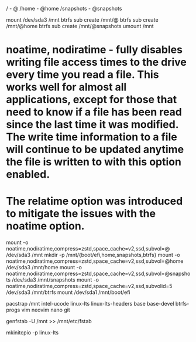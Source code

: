 / - @
/home - @home
/snapshots - @snapshots

mount /dev/sda3 /mnt
btrfs sub create /mnt/@
btrfs sub create /mnt/@home
btrfs sub create /mnt/@snapshots
umount /mnt

# noatime, nodiratime - fully disables writing file access times to the drive every time you read a file. This works well for almost all applications, except for those that need to know if a file has been read since the last time it was modified. The write time information to a file will continue to be updated anytime the file is written to with this option enabled.
# The **relatime** option was introduced to mitigate the issues with the noatime option.
mount -o noatime,nodiratime,compress=zstd,space_cache=v2,ssd,subvol=@ /dev/sda3 /mnt
mkdir -p /mnt/{boot/efi,home,snapshots,btrfs}
mount -o noatime,nodiratime,compress=zstd,space_cache=v2,ssd,subvol=@home /dev/sda3 /mnt/home
mount -o noatime,nodiratime,compress=zstd,space_cache=v2,ssd,subvol=@snapshots /dev/sda3 /mnt/snapshots
mount -o noatime,nodiratime,compress=zstd,space_cache=v2,ssd,subvolid=5 /dev/sda3 /mnt/btrfs
mount /dev/sda1 /mnt/boot/efi

pacstrap /mnt intel-ucode linux-lts linux-lts-headers base base-devel btrfs-progs vim neovim nano git

genfstab -U /mnt >> /mnt/etc/fstab

mkinitcpio -p linux-lts
